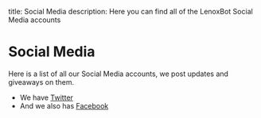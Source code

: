 title: Social Media
description: Here you can find all of the LenoxBot Social Media accounts

# Social Media

Here is a list of all our Social Media accounts, we post updates and giveaways on them.

* We have [Twitter](https://twitter.com/lenoxbot)
* And we also has [Facebook](https://www.facebook.com/lenoxbotdiscord)
